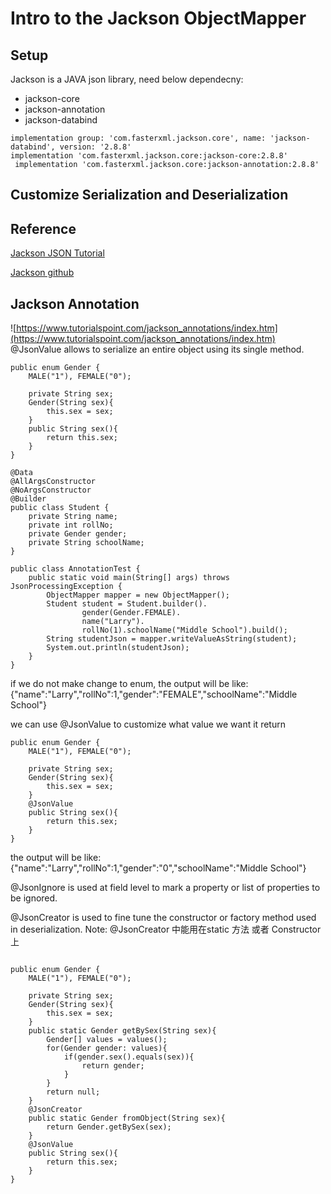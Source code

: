 # Intro to the Jackson ObjectMapper

## Setup
Jackson is a JAVA  json library, need below dependecny:
* jackson-core
* jackson-annotation
* jackson-databind

```
implementation group: 'com.fasterxml.jackson.core', name: 'jackson-databind', version: '2.8.8'
implementation 'com.fasterxml.jackson.core:jackson-core:2.8.8'
 implementation 'com.fasterxml.jackson.core:jackson-annotation:2.8.8'
```

## Customize Serialization and Deserialization


## Reference 

[Jackson JSON Tutorial](https://www.baeldung.com/jackson)

[Jackson github](https://github.com/FasterXML/jackson)

## Jackson Annotation
![https://www.tutorialspoint.com/jackson_annotations/index.htm](https://www.tutorialspoint.com/jackson_annotations/index.htm)
@JsonValue allows to serialize an entire object using its single method.
```
public enum Gender {
    MALE("1"), FEMALE("0");

    private String sex;
    Gender(String sex){
        this.sex = sex;
    }
    public String sex(){
        return this.sex;
    }
}

@Data
@AllArgsConstructor
@NoArgsConstructor
@Builder
public class Student {
    private String name;
    private int rollNo;
    private Gender gender;
    private String schoolName;
}

public class AnnotationTest {
    public static void main(String[] args) throws JsonProcessingException {
        ObjectMapper mapper = new ObjectMapper();
        Student student = Student.builder().
                gender(Gender.FEMALE).
                name("Larry").
                rollNo(1).schoolName("Middle School").build();
        String studentJson = mapper.writeValueAsString(student);
        System.out.println(studentJson);
    }
}

```
if we do not make change to enum, the output will be like: {"name":"Larry","rollNo":1,"gender":"FEMALE","schoolName":"Middle School"}

we can use @JsonValue to customize what value we want it return

```
public enum Gender {
    MALE("1"), FEMALE("0");

    private String sex;
    Gender(String sex){
        this.sex = sex;
    }
    @JsonValue
    public String sex(){
        return this.sex;
    }
}
```
the output will be like: {"name":"Larry","rollNo":1,"gender":"0","schoolName":"Middle School"}

@JsonIgnore is used at field level to mark a property or list of properties to be ignored.

@JsonCreator is used to fine tune the constructor or factory method used in deserialization.
Note: @JsonCreator 中能用在static 方法 或者 Constructor 上
```

public enum Gender {
    MALE("1"), FEMALE("0");

    private String sex;
    Gender(String sex){
        this.sex = sex;
    }
    public static Gender getBySex(String sex){
        Gender[] values = values();
        for(Gender gender: values){
            if(gender.sex().equals(sex)){
                return gender;
            }
        }
        return null;
    }
    @JsonCreator
    public static Gender fromObject(String sex){
        return Gender.getBySex(sex);
    }
    @JsonValue
    public String sex(){
        return this.sex;
    }
}
```